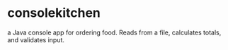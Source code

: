 # consolekitchen
a Java console app for ordering food. Reads from a file, calculates totals, and validates input.
